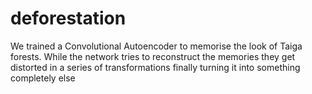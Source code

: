 # deforestation
We trained a Convolutional Autoencoder to memorise the look of Taiga forests. While the network tries to reconstruct the memories they get distorted in a series of transformations finally turning it into something completely else
